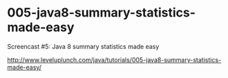 005-java8-summary-statistics-made-easy
======================================

Screencast #5: Java 8 summary statistics made easy

http://www.leveluplunch.com/java/tutorials/005-java8-summary-statistics-made-easy/
